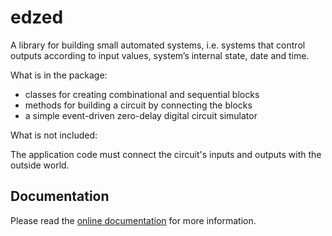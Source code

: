 # edzed

A library for building small automated systems, i.e. systems that
control outputs according to input values, system’s internal state, date and time.

What is in the package:

- classes for creating combinational and sequential blocks
- methods for building a circuit by connecting the blocks
- a simple event-driven zero-delay digital circuit simulator

What is not included:

The application code must connect the circuit's inputs
and outputs with the outside world.

## Documentation

Please read the [online documentation](https://edzed.readthedocs.io/en/latest/) for more information.

